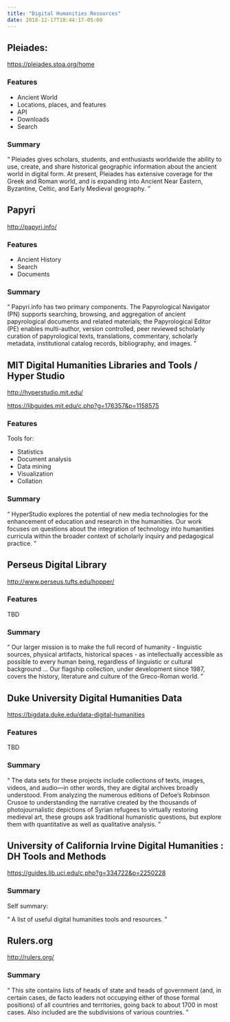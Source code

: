 ```yaml
---
title: "Digital Humanities Resources"
date: 2018-12-17T18:44:17-05:00
---
```


## Pleiades:

https://pleiades.stoa.org/home

### Features

- Ancient World
- Locations, places, and features
- API
- Downloads
- Search

### Summary

<q>
Pleiades gives scholars, students, and enthusiasts worldwide the ability to use, create, and share historical geographic information about the ancient world in digital form. At present, Pleiades has extensive coverage for the Greek and Roman world, and is expanding into Ancient Near Eastern, Byzantine, Celtic, and Early Medieval geography.
</q>

## Papyri

http://papyri.info/

### Features

- Ancient History
- Search
- Documents

### Summary

<q>
Papyri.info has two primary components. The Papyrological Navigator (PN) supports searching, browsing, and aggregation of ancient papyrological documents and related materials; the Papyrological Editor (PE) enables multi-author, version controlled, peer reviewed scholarly curation of papyrological texts, translations, commentary, scholarly metadata, institutional catalog records, bibliography, and images.
</q>

## MIT Digital Humanities Libraries and Tools / Hyper Studio

http://hyperstudio.mit.edu/

https://libguides.mit.edu/c.php?g=176357&p=1158575

### Features

Tools for:

- Statistics
- Document analysis
- Data mining
- Visualization
- Collation

### Summary

<q>
HyperStudio explores the potential of new media technologies for the enhancement of education and research in the humanities. Our work focuses on questions about the integration of technology into humanities curricula within the broader context of scholarly inquiry and pedagogical practice.
</q>

## Perseus Digital Library

http://www.perseus.tufts.edu/hopper/

### Features

TBD

### Summary

<q>
Our larger mission is to make the full record of humanity - linguistic sources, physical artifacts, historical spaces - as intellectually accessible as possible to every human being, regardless of linguistic or cultural background ...
Our flagship collection, under development since 1987, covers the history, literature and culture of the Greco-Roman world.
</q>

## Duke University Digital Humanities Data

https://bigdata.duke.edu/data-digital-humanities

### Features

TBD

### Summary

<q>
The data sets for these projects include collections of texts, images, videos, and audio—in other words, they are digital archives broadly understood. From analyzing the numerous editions of Defoe’s Robinson Crusoe to understanding the narrative created by the thousands of photojournalistic depictions of Syrian refugees to virtually restoring medieval art, these groups ask traditional humanistic questions, but explore them with quantitative as well as qualitative analysis.
</q>

## University of California Irvine Digital Humanities : DH Tools and Methods

https://guides.lib.uci.edu/c.php?g=334722&p=2250228

### Summary

Self summary:

<q>
A list of useful digital humanities tools and resources.
</q>

## Rulers.org

http://rulers.org/

### Summary


<q>
This site contains lists of heads of state and heads of government (and, in certain cases, de facto leaders not occupying either of those formal positions) of all countries and territories, going back to about 1700 in most cases. Also included are the subdivisions of various countries.
</q>